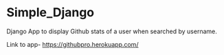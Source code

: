 # Simple_Django
Django App to display Github stats of a user when searched by username.

Link to app- https://githubpro.herokuapp.com/ 
